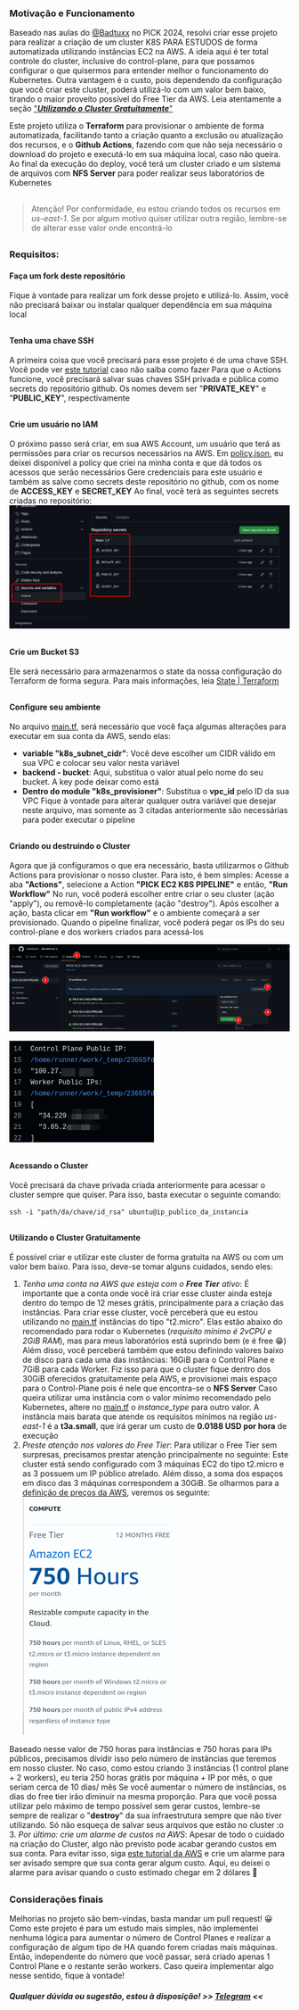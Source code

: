 ### Motivação e Funcionamento
Baseado nas aulas do [@Badtuxx](https://github.com/Badtuxx) no PICK 2024, resolvi criar esse projeto para realizar a criação de um cluster K8S PARA ESTUDOS de forma automatizada utilizando instâncias EC2 na AWS. 
A ideia aqui é ter total controle do cluster, inclusive do control-plane, para que possamos configurar o que quisermos para entender melhor o funcionamento do Kubernetes. Outra vantagem é o custo, pois dependendo da configuração que você criar este cluster, poderá utilizá-lo com um valor bem baixo, tirando o maior proveito possível do Free Tier da AWS. Leia atentamente a seção ["***Utilizando o Cluster Gratuitamente***"](https://github.com/FabioBartoli/k8s-with-ec2?tab=readme-ov-file#utilizando-o-cluster-gratuitamente)

Este projeto utiliza o **Terraform** para provisionar o ambiente de forma automatizada, facilitando tanto a criação quanto a exclusão ou atualização dos recursos,  e o **Github Actions**, fazendo com que não seja necessário o download do projeto e executá-lo em sua máquina local, caso não queira.
Ao final da execução do deploy, você terá um cluster criado e um sistema de arquivos com **NFS Server** para poder realizar seus laboratórios de Kubernetes
##

> Atenção! Por conformidade, eu estou criando todos os recursos em
> *us-east-1*. Se por algum motivo quiser utilizar outra região, lembre-se de alterar esse valor onde encontrá-lo

##
### Requisitos:
#### Faça um fork deste repositório
Fique à vontade para realizar um fork desse projeto e utilizá-lo. Assim, você não precisará baixar ou instalar qualquer dependência em sua máquina local
##
#### Tenha uma chave SSH
A primeira coisa que você precisará para esse projeto é de uma chave SSH. Você pode ver [este tutorial](https://docs.github.com/pt/authentication/connecting-to-github-with-ssh/generating-a-new-ssh-key-and-adding-it-to-the-ssh-agent) caso não saiba como fazer
Para que o Actions funcione, você precisará salvar suas chaves SSH privada e pública como secrets do repositório github. Os nomes devem ser "**PRIVATE_KEY**" e "**PUBLIC_KEY**", respectivamente
##
#### Crie um usuário no IAM
O próximo passo será criar, em sua AWS Account, um usuário que terá as permissões para criar os recursos necessários na AWS. Em [policy.json](./docs/examples/policy.json), eu deixei disponível a policy que criei na minha conta e que dá todos os acessos que serão necessários
Gere credenciais para este usuário e também as salve como secrets deste repositório no github, com os nome de **ACCESS_KEY** e **SECRET_KEY**
Ao final, você terá as seguintes secrets criadas no repositório:
![github secrets](./docs/images/github-secrets.png)
##
#### Crie um Bucket S3
Ele será necessário para armazenarmos o state da nossa configuração do Terraform de forma segura. Para mais informações, leia [State | Terraform](https://developer.hashicorp.com/terraform/language/state)
##
#### Configure seu ambiente
No arquivo [main.tf](./main.tf), será necessário que você faça algumas alterações para executar em sua conta da AWS, sendo elas:

 - **variable "k8s_subnet_cidr"**: Você deve escolher um CIDR válido em sua VPC e colocar seu valor nesta variável
 - **backend - bucket**: Aqui, substitua o valor atual pelo nome do seu bucket. A key pode deixar como está
 - **Dentro do module "k8s_provisioner"**: Substitua o **vpc_id** pelo ID da sua VPC
Fique à vontade para alterar qualquer outra variável que desejar neste arquivo, mas somente as 3 citadas anteriormente são necessárias para poder executar o pipeline
##
#### Criando ou destruindo o Cluster
Agora que já configuramos o que era necessário, basta utilizarmos o Github Actions para provisionar o nosso cluster. Para isto, é bem simples: Acesse a aba **"Actions"**, selecione a Action **"PICK EC2 K8S PIPELINE"** e então, **"Run Workflow"**
No run, você poderá escolher entre criar o seu cluster (ação "apply"), ou removê-lo completamente (ação "destroy").
Após escolher a ação, basta clicar em **"Run workflow"** e o ambiente começará a ser provisionado.
Quando o pipeline finalizar, você poderá pegar os IPs do seu control-plane e dos workers criados para acessá-los

![run actions](./docs/images/run-actions-steps.png)

![output ips](./docs/images/public-ips.png)
##
#### Acessando o Cluster
Você precisará da chave privada criada anteriormente para acessar o cluster sempre que quiser. Para isso, basta executar o seguinte comando:

    ssh -i "path/da/chave/id_rsa" ubuntu@ip_publico_da_instancia


##
#### Utilizando o Cluster Gratuitamente
É possível criar e utilizar este cluster de forma gratuita na AWS ou com um valor bem baixo. Para isso, deve-se tomar alguns cuidados, sendo eles:

 1. *Tenha uma conta na AWS que esteja com o **Free Tier** ativo*: É importante que a conta onde você irá criar esse cluster ainda esteja dentro do tempo de 12 meses grátis, principalmente para a criação das instâncias. Para criar esse cluster, você perceberá que eu estou utilizando no [main.tf](./main.tf) instâncias do tipo "t2.micro". Elas estão abaixo do recomendado para rodar o Kubernetes (*requisito mínimo é 2vCPU e 2GiB RAM*), mas para meus laboratórios está suprindo bem (e é free 😁)
 Além disso, você perceberá também que estou definindo valores baixo de disco para cada uma das instâncias: 16GiB para o Control Plane e 7GiB para cada Worker. Fiz isso para que o cluster fique dentro dos 30GiB oferecidos gratuitamente pela AWS, e provisionei mais espaço para o Control-Plane pois é nele que encontra-se o **NFS Server**
 Caso queira utilizar uma instância com o valor mínimo recomendado pelo Kubernetes, altere no [main.tf](./main.tf) o *instance_type* para outro valor. A instância mais barata que atende os requisitos mínimos na região *us-east-1* é a **t3a.small**, que irá gerar um custo de **0.0188 USD por hora** de execução 
 2. *Preste atenção nos valores do Free Tier*: Para utilizar o Free Tier sem surpresas, precisamos prestar atenção principalmente no seguinte: Este cluster está sendo configurado com 3 máquinas EC2 do tipo t2.micro e as 3 possuem um IP público atrelado. Além disso, a soma dos espaços em disco das 3 máquinas correspondem a 30GiB.
 Se olharmos para a [definição de preços da AWS](https://aws.amazon.com/free/?nc1=h_ls&all-free-tier.sort-by=item.additionalFields.SortRank&all-free-tier.sort-order=asc&awsf.Free%20Tier%20Types=tier#12monthsfree&awsf.Free%20Tier%20Categories=*all), veremos os seguinte:
 ![aws price](./docs/images/free-tier.png)

Baseado nesse valor de 750 horas para instâncias e 750 horas para IPs públicos, precisamos dividir isso pelo número de instâncias que teremos em nosso cluster. No caso, como estou criando 3 instâncias (1 control plane + 2 workers), eu teria 250 horas grátis por máquina + IP por mês, o que seriam cerca de 10 dias/ mês
Se você aumentar o número de instâncias, os dias do free tier irão diminuir na mesma proporção. Para que você possa utilizar pelo máximo de tempo possível sem gerar custos, lembre-se sempre de realizar o "**destroy**" da sua infraestrutura sempre que não tiver utilizando. Só não esqueça de salvar seus arquivos que estão no cluster :o
3. *Por último: crie um alarme de custos na AWS*: Apesar de todo o cuidado na criação do Cluster, algo não previsto pode acabar gerando custos em sua conta. Para evitar isso, siga [este tutorial da AWS](https://docs.aws.amazon.com/pt_br/AmazonCloudWatch/latest/monitoring/monitor_estimated_charges_with_cloudwatch.html) e crie um alarme para ser avisado sempre que sua conta gerar algum custo. Aqui, eu deixei o alarme para avisar quando o custo estimado chegar em 2 dólares 💸

##
### Considerações finais
Melhorias no projeto são bem-vindas, basta mandar um pull request! 😀
Como este projeto é para um estudo mais simples, não implementei nenhuma lógica para aumentar o número de Control Planes e realizar a configuração de algum tipo de HA quando forem criadas mais máquinas. Então, independente do número que você passar, será criado apenas 1 Control Plane e o restante serão workers. Caso queira implementar algo nesse sentido, fique à vontade!
##### Qualquer dúvida ou sugestão, estou à disposição! >> [Telegram](https://t.me/FabioBartoli) <<
